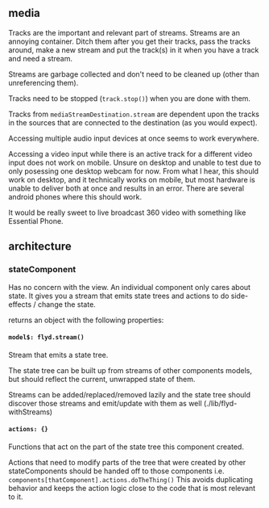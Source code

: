 ## media

Tracks are the important and relevant part of streams. Streams are an annoying container. Ditch them after you get their tracks, pass the tracks around, make a new stream and put the track(s) in it when you have a track and need a stream.

Streams are garbage collected and don't need to be cleaned up (other than unreferencing them).

Tracks need to be stopped (`track.stop()`) when you are done with them.

Tracks from `mediaStreamDestination.stream` are dependent upon the tracks in the sources that are connected to the destination (as you would expect).

Accessing multiple audio input devices at once seems to work everywhere.

Accessing a video input while there is an active track for a different video input does not work on mobile. Unsure on desktop and unable to test due to only posessing one desktop webcam for now. From what I hear, this should work on desktop, and it technically works on mobile, but most hardware is unable to deliver both at once and results in an error. There are several android phones where this should work.

It would be really sweet to live broadcast 360 video with something like Essential Phone.

## architecture

### stateComponent

Has no concern with the view. An individual component only cares about state. It gives you a stream that emits state trees and actions to do side-effects / change the state.

returns an object with the following properties:

#### `model$: flyd.stream()`

Stream that emits a state tree.

The state tree can be built up from streams of other components models, but should reflect the current, unwrapped state of them.

Streams can be added/replaced/removed lazily and the state tree should discover those streams and emit/update with them as well (./lib/flyd-withStreams)

#### `actions: {}`

Functions that act on the part of the state tree this component created.

Actions that need to modify parts of the tree that were created by other stateComponents should be handed off to those components i.e. `components[thatComponent].actions.doTheThing()` This avoids duplicating behavior and keeps the action logic close to the code that is most relevant to it.
```
